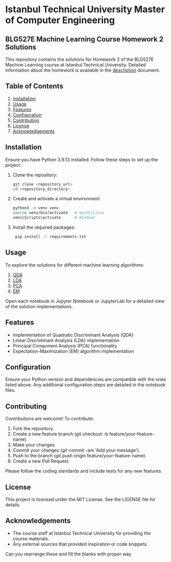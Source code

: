 # Istanbul Technical University Master of Computer Engineering
## BLG527E Machine Learning Course Homework 2 Solutions

This repository contains the solutions for Homework 2 of the BLG527E Machine Learning course at Istanbul Technical University. Detailed information about the homework is available in the [description](BLG527E_hw2_description.docx) document.

## Table of Contents
1. [Installation](#installation)
2. [Usage](#usage)
3. [Features](#features)
4. [Configuration](#configuration)
5. [Contributing](#contributing)
6. [License](#license)
7. [Acknowledgements](#acknowledgements)

## Installation

Ensure you have Python 3.9.13 installed. Follow these steps to set up the project:

1. Clone the repository:
   ```bash
   git clone <repository_url>
   cd <repository_directory>
   
2. Create and activate a virtual environment   
   ```bash
   python3 -m venv venv
   source venv/bin/activate   # macOS/Linux
   venv\Scripts\activate      # Windows

3. Install the required packages:
   ```bash
    pip install -r requirements.txt

## Usage
To explore the solutions for different machine learning algorithms:

1. [QDA](src/notebooks/q1.ipynb)
2. [LDA](src/notebooks/q1.ipynb)
3. [PCA](src/notebooks/q2.ipynb)
4. [EM](src/notebooks/q3.ipynb)

Open each notebook in Jupyter Notebook or JupyterLab for a detailed view of the solution implementations.

## Features
- Implementation of Quadratic Discriminant Analysis (QDA)
- Linear Discriminant Analysis (LDA) implementation
- Principal Component Analysis (PCA) functionality
- Expectation-Maximization (EM) algorithm implementation

## Configuration
Ensure your Python version and dependencies are compatible with the ones listed above. Any additional configuration steps are detailed in the notebook files.

## Contributing
Contributions are welcome! To contribute:

1. Fork the repository.
2. Create a new feature branch (git checkout -b feature/your-feature-name).
3. Make your changes.
4. Commit your changes (git commit -am 'Add your message').
5. Push to the branch (git push origin feature/your-feature-name).
6. Create a new Pull Request.

Please follow the coding standards and include tests for any new features.

## License
This project is licensed under the MIT License. See the LICENSE file for details.

## Acknowledgements
- The course staff at Istanbul Technical University for providing the course materials.
- Any external sources that provided inspiration or code snippets.

Can you rearrange these and fill the blanks with proper way